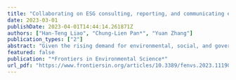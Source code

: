 ```yaml
---
title: "Collaborating on ESG consulting, reporting, and communicating education: Using partner maps for capability building design"
date: 2023-03-01
publishDate: 2023-04-01T14:44:14.261871Z
authors: ["Han-Teng Liao", "Chung-Lien Pan*", "Yuan Zhang"]
publication_types: ["2"]
abstract: "Given the rising demand for environmental, social, and governance (ESG) talents, this study aims to provide a multidisciplinary outlook of specific capability requirements for ESG talents, focusing on the use of ESG and carbon information, thereby providing a roadmap for ESG education. Following design science framework conventions and running design workshops that integrate design thinking of “how might we” design questions, literature analysis, and expert interviews across disciplines, this study presents findings regarding three main activities—consulting, reporting, and communicating. Based on the iterations of design workshops that adopt a circular economy-based partner map design canvas for stakeholder analysis with procedures such as expert interviews and literature analysis, three partner/capability maps were generated to map stakeholders and explore the capabilities needed. ESG and carbon information digital and data skills emerged as the core capability to complete all the three tasks. A conceptual framework—a Smart System of ESG and Carbon Information—is proposed to summarize planning, operating, and communicating with ESG and carbon information, along with high-level organizational actions and talent capabilities. It identifies the building blocks of an ESG operating system within an enterprise to engage various stakeholders for value-creation collaboration. Despite the limitation of a lack of comprehensive review and limited geographic and disciplinary representation, this study provides a roadmap for enterprises and universities to explore and define talent requirements and create specific education and training programs."
featured: false
publication: "*Frontiers in Environmental Science*"
url_pdf: "https://www.frontiersin.org/articles/10.3389/fenvs.2023.1119011"
---
```


